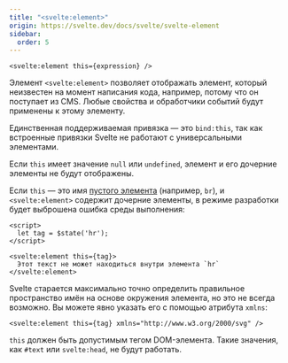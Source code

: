 ```yaml
---
title: "<svelte:element>"
origin: https://svelte.dev/docs/svelte/svelte-element
sidebar:
  order: 5
---
```


```svelte
<svelte:element this={expression} />
```

Элемент `<svelte:element>` позволяет отображать элемент, который неизвестен на момент написания кода, например, потому что он поступает из CMS. Любые свойства и обработчики событий будут применены к этому элементу.

Единственная поддерживаемая привязка — это `bind:this`, так как встроенные привязки Svelte не работают с универсальными элементами.

Если `this` имеет значение `null` или `undefined`, элемент и его дочерние элементы не будут отображены.

Если `this` — это имя [пустого элемента](https://developer.mozilla.org/ru/docs/Glossary/Void_element) (например, `br`), и `<svelte:element>` содержит дочерние элементы, в режиме разработки будет выброшена ошибка среды выполнения:

```svelte
<script>
  let tag = $state('hr');
</script>

<svelte:element this={tag}>
  Этот текст не может находиться внутри элемента `hr`
</svelte:element>
```

Svelte старается максимально точно определить правильное пространство имён на основе окружения элемента, но это не всегда возможно. Вы можете явно указать его с помощью атрибута `xmlns`:

```svelte
<svelte:element this={tag} xmlns="http://www.w3.org/2000/svg" />
```

`this` должен быть допустимым тегом DOM-элемента. Такие значения, как `#text` или `svelte:head`, не будут работать.
